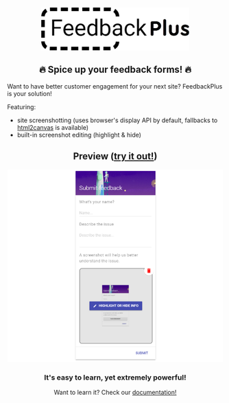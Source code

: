 <p align="center">
    <img src="docs/images/logo_tp.png" height="100">
</p>
<h2 align="center">🔥 Spice up your feedback forms! 🔥</h2>

Want to have better customer engagement for your next site? FeedbackPlus is your solution!

Featuring:

- site screenshotting (uses browser's display API by default, fallbacks to [html2canvas](https://github.com/niklasvh/html2canvas) is available)
- built-in screenshot editing (highlight & hide)

<h2 align="center">Preview (<a href="https://colonelparrot.github.io/feedbackplus/demos/demo.html">try it out!</a>)</h2>

<p align="center">
    <img src="docs/images/demo.png">
</p>

<h3 align="center">It's easy to learn, yet extremely powerful!</h3>
<p align="center">Want to learn it? Check our <a href="https://github.com/ColonelParrot/feedbackplus/blob/master/docs.md">documentation!</a></p>
